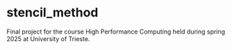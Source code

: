 # stencil_method
Final project for the course High Performance Computing held during spring 2025 at University of Trieste.
